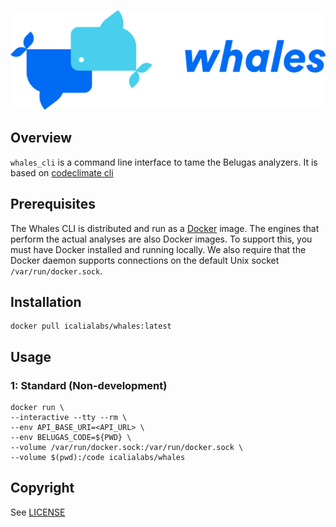 ![logo](logo.png)

## Overview

`whales_cli` is a command line interface to tame the Belugas analyzers. It is based on [codeclimate cli](https://github.com/codeclimate/codeclimate)

## Prerequisites

The Whales CLI is distributed and run as a [Docker](https://www.docker.com) image. The engines that
perform the actual analyses are also Docker images. To support this, you must have Docker installed
and running locally. We also require that the Docker daemon supports connections
on the default Unix socket `/var/run/docker.sock`.

## Installation

```console
docker pull icalialabs/whales:latest
```

## Usage

### 1: Standard (Non-development)
```console
docker run \
--interactive --tty --rm \
--env API_BASE_URI=<API_URL> \
--env BELUGAS_CODE=${PWD} \
--volume /var/run/docker.sock:/var/run/docker.sock \
--volume $(pwd):/code icalialabs/whales
```

## Copyright

See [LICENSE](LICENSE.txt)